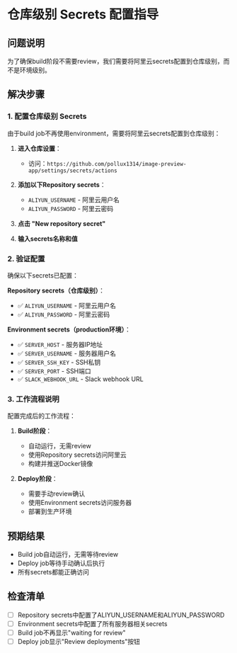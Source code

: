 # 仓库级别 Secrets 配置指导

## 问题说明
为了确保build阶段不需要review，我们需要将阿里云secrets配置到仓库级别，而不是环境级别。

## 解决步骤

### 1. 配置仓库级别 Secrets
由于build job不再使用environment，需要将阿里云secrets配置到仓库级别：

1. **进入仓库设置**：
   - 访问：`https://github.com/pollux1314/image-preview-app/settings/secrets/actions`

2. **添加以下Repository secrets**：
   - `ALIYUN_USERNAME` - 阿里云用户名
   - `ALIYUN_PASSWORD` - 阿里云密码

3. **点击 "New repository secret"**
4. **输入secrets名称和值**

### 2. 验证配置
确保以下secrets已配置：

**Repository secrets（仓库级别）**：
- ✅ `ALIYUN_USERNAME` - 阿里云用户名
- ✅ `ALIYUN_PASSWORD` - 阿里云密码

**Environment secrets（production环境）**：
- ✅ `SERVER_HOST` - 服务器IP地址
- ✅ `SERVER_USERNAME` - 服务器用户名
- ✅ `SERVER_SSH_KEY` - SSH私钥
- ✅ `SERVER_PORT` - SSH端口
- ✅ `SLACK_WEBHOOK_URL` - Slack webhook URL

### 3. 工作流程说明
配置完成后的工作流程：

1. **Build阶段**：
   - 自动运行，无需review
   - 使用Repository secrets访问阿里云
   - 构建并推送Docker镜像

2. **Deploy阶段**：
   - 需要手动review确认
   - 使用Environment secrets访问服务器
   - 部署到生产环境

## 预期结果
- Build job自动运行，无需等待review
- Deploy job等待手动确认后执行
- 所有secrets都能正确访问

## 检查清单
- [ ] Repository secrets中配置了ALIYUN_USERNAME和ALIYUN_PASSWORD
- [ ] Environment secrets中配置了所有服务器相关secrets
- [ ] Build job不再显示"waiting for review"
- [ ] Deploy job显示"Review deployments"按钮 